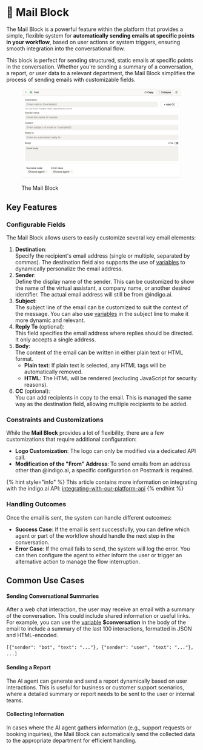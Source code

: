 # 🔗 Mail Block

The Mail Block is a powerful feature within the platform that provides a simple, flexible system for **automatically sending emails at specific points in your workflow**, based on user actions or system triggers, ensuring smooth integration into the conversational flow.&#x20;

This block is perfect for sending structured, static emails at specific points in the conversation. Whether you're sending a summary of a conversation, a report, or user data to a relevant department, the Mail Block simplifies the process of sending emails with customizable fields.

<figure><img src="../../../.gitbook/assets/Screenshot 2025-03-25 alle 17.01.54.png" alt=""><figcaption><p>The Mail Block</p></figcaption></figure>

## Key Features

### Configurable Fields

The Mail Block allows users to easily customize several key email elements:

1. **Destination**:\
   Specify the recipient's email address (single or multiple, separated by commas). The destination field also supports the use of [variables](../variables/) to dynamically personalize the email address.
2. **Sender**:\
   Define the display name of the sender. This can be customized to show the name of the virtual assistant, a company name, or another desired identifier. The actual email address will still be from @indigo.ai.
3. **Subject**:\
   The subject line of the email can be customized to suit the context of the message. You can also use [variables](../variables/) in the subject line to make it more dynamic and relevant.&#x20;
4. **Reply To** (optional):\
   This field specifies the email address where replies should be directed. It only accepts a single address.
5. **Body**:\
   The content of the email can be written in either plain text or HTML format.
   * **Plain text**: If plain text is selected, any HTML tags will be automatically removed.
   * **HTML**: The HTML will be rendered (excluding JavaScript for security reasons).
6. **CC** (optional):\
   You can add recipients in copy to the email. This is managed the same way as the destination field, allowing multiple recipients to be added.&#x20;

### Constraints and Customizations

While the **Mail Block** provides a lot of flexibility, there are a few customizations that require additional configuration:

* **Logo Customization**: The logo can only be modified via a dedicated API call.
* **Modification of the "From" Address**: To send emails from an address other than @indigo.ai, a specific configuration on Postmark is required.

{% hint style="info" %}
This article contains more information on integrating with the indigo.ai API: [integrating-with-our-platform-api](../../../integrating-with-our-platform-api/ "mention")
{% endhint %}

### Handling Outcomes

Once the email is sent, the system can handle different outcomes:

* **Success Case**: If the email is sent successfully, you can define which agent or part of the workflow should handle the next step in the conversation.
* **Error Case**: If the email fails to send, the system will log the error. You can then configure the agent to either inform the user or trigger an alternative action to manage the flow interruption.

## Common Use Cases

#### Sending Conversational Summaries

After a web chat interaction, the user may receive an email with a summary of the conversation. This could include shared information or useful links. For example, you can use the [variable](../variables/) **$conversation** in the body of the email to include a summary of the last 100 interactions, formatted in JSON and HTML-encoded.

`[{"sender": "bot", "text": "..."}, {"sender": "user", "text": "..."}, ...]`

#### Sending a Report

The AI agent can generate and send a report dynamically based on user interactions. This is useful for business or customer support scenarios, where a detailed summary or report needs to be sent to the user or internal teams.

#### Collecting Information

In cases where the AI agent gathers information (e.g., support requests or booking inquiries), the Mail Block can automatically send the collected data to the appropriate department for efficient handling.
